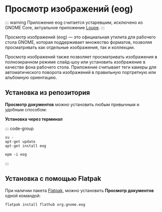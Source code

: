 # Просмотр изображений (eog)

::: warning
Приложение eog считается устаревшим, исключено из GNOME Core, актуальное приложение [Loupe](/loupe).
:::

Просмотр изображений (eog) — это официальная утилита для рабочего стола GNOME, которая поддерживает множество форматов, позволяя просматривать как отдельные изображения, так и коллекции.

Просмотр изображений также позволяет просматривать изображения в полноэкранном режиме слайд-шоу или установить изображение в качестве фона рабочего стола. Приложение считывает теги камеры для автоматического поворота изображений в правильную портретную или альбомную ориентацию.

## Установка из репозитория

**Просмотр документов** можно установить любым привычным и удобным способом:

**Установка через терминал**

::: code-group

```shell[apt-get]
su -
apt-get update
apt-get install eog
```
```shell[epm]
epm -i eog
```
:::

## Установка c помощью Flatpak

При наличии пакета [Flatpak](/flatpak), можно установить **Просмотр документов** одной командой:

```shell
flatpak install flathub org.gnome.eog
```